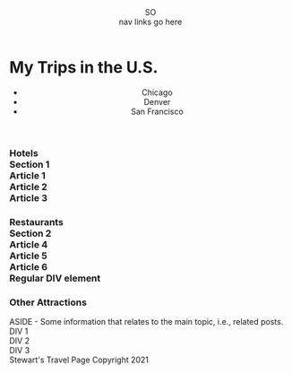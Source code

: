 <!DOCTYPE html>
<html>
<head>
<meta charset="utf-8">
<title>Stewart's Travel Page</title>
<style>

</style>
</head>
<body>
<header>
SO <nav> nav links go here </nav>
  </header>

<h1>My Trips in the U.S.</h1>

<header>
  <ul>
    <li>Chicago</li>
    <li>Denver</li>
    <li>San Francisco</li>
  </ul>
</header>

<h3>
Hotels
  
  <section>
    Section 1
    <article>Article 1</article>
    <article>Article 2</article>
    <article>Article 3</article>
  </section>
</h3>
<h3>
Restaurants
   <section>
    Section 2
    <article>Article 4</article>
    <article>Article 5</article>
    <article>Article 6</article>
    <div>Regular DIV element</div>
  </section>
</h3>

 <h3>
Other Attractions
</h3>

  <aside>
    ASIDE - Some information that relates to the main topic, i.e., related posts.
  </aside>

  



<section>
  <div>DIV 1</div>
  <div>DIV 2</div>
  <div>DIV 3</div>
  
</section>

</body>
<footer>
    Stewart's Travel Page Copyright 2021
</footer>
</html>
